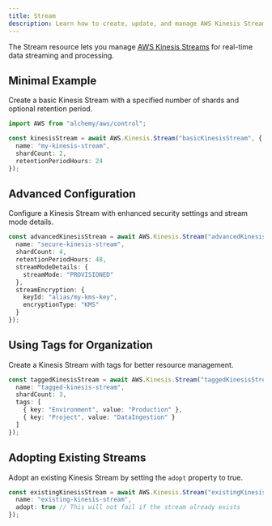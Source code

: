 ```yaml
---
title: Stream
description: Learn how to create, update, and manage AWS Kinesis Streams using Alchemy Cloud Control.
---
```


The Stream resource lets you manage [AWS Kinesis Streams](https://docs.aws.amazon.com/kinesis/latest/userguide/) for real-time data streaming and processing.

## Minimal Example

Create a basic Kinesis Stream with a specified number of shards and optional retention period.

```ts
import AWS from "alchemy/aws/control";

const kinesisStream = await AWS.Kinesis.Stream("basicKinesisStream", {
  name: "my-kinesis-stream",
  shardCount: 2,
  retentionPeriodHours: 24
});
```

## Advanced Configuration

Configure a Kinesis Stream with enhanced security settings and stream mode details.

```ts
const advancedKinesisStream = await AWS.Kinesis.Stream("advancedKinesisStream", {
  name: "secure-kinesis-stream",
  shardCount: 4,
  retentionPeriodHours: 48,
  streamModeDetails: {
    streamMode: "PROVISIONED"
  },
  streamEncryption: {
    keyId: "alias/my-kms-key",
    encryptionType: "KMS"
  }
});
```

## Using Tags for Organization

Create a Kinesis Stream with tags for better resource management.

```ts
const taggedKinesisStream = await AWS.Kinesis.Stream("taggedKinesisStream", {
  name: "tagged-kinesis-stream",
  shardCount: 3,
  tags: [
    { key: "Environment", value: "Production" },
    { key: "Project", value: "DataIngestion" }
  ]
});
```

## Adopting Existing Streams

Adopt an existing Kinesis Stream by setting the `adopt` property to true.

```ts
const existingKinesisStream = await AWS.Kinesis.Stream("existingKinesisStream", {
  name: "existing-kinesis-stream",
  adopt: true // This will not fail if the stream already exists
});
```